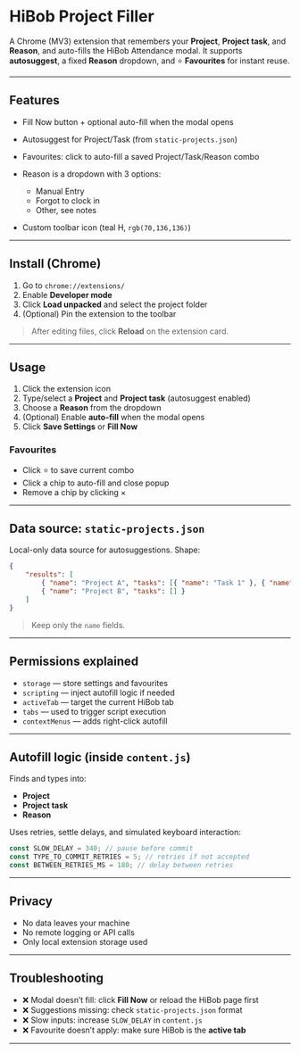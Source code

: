 # HiBob Project Filler

A Chrome (MV3) extension that remembers your **Project**, **Project task**, and **Reason**, and auto-fills the HiBob Attendance modal. It supports **autosuggest**, a fixed **Reason** dropdown, and ⭐ **Favourites** for instant reuse.

---

## Features

- Fill Now button + optional auto-fill when the modal opens
- Autosuggest for Project/Task (from `static-projects.json`)
- Favourites: click to auto-fill a saved Project/Task/Reason combo
- Reason is a dropdown with 3 options:

  - Manual Entry
  - Forgot to clock in
  - Other, see notes

- Custom toolbar icon (teal H, `rgb(70,136,136)`)

---

## Install (Chrome)

1. Go to `chrome://extensions/`
2. Enable **Developer mode**
3. Click **Load unpacked** and select the project folder
4. (Optional) Pin the extension to the toolbar

> After editing files, click **Reload** on the extension card.

---

## Usage

1. Click the extension icon
2. Type/select a **Project** and **Project task** (autosuggest enabled)
3. Choose a **Reason** from the dropdown
4. (Optional) Enable **auto-fill** when the modal opens
5. Click **Save Settings** or **Fill Now**

### Favourites

- Click ⭐ to save current combo
- Click a chip to auto-fill and close popup
- Remove a chip by clicking ×

---

## Data source: `static-projects.json`

Local-only data source for autosuggestions. Shape:

```json
{
	"results": [
		{ "name": "Project A", "tasks": [{ "name": "Task 1" }, { "name": "Task 2" }] },
		{ "name": "Project B", "tasks": [] }
	]
}
```

> Keep only the `name` fields.

---

## Permissions explained

- `storage` — store settings and favourites
- `scripting` — inject autofill logic if needed
- `activeTab` — target the current HiBob tab
- `tabs` — used to trigger script execution
- `contextMenus` — adds right-click autofill

---

## Autofill logic (inside `content.js`)

Finds and types into:

- **Project**
- **Project task**
- **Reason**

Uses retries, settle delays, and simulated keyboard interaction:

```js
const SLOW_DELAY = 340; // pause before commit
const TYPE_TO_COMMIT_RETRIES = 5; // retries if not accepted
const BETWEEN_RETRIES_MS = 180; // delay between retries
```

---

## Privacy

- No data leaves your machine
- No remote logging or API calls
- Only local extension storage used

---

## Troubleshooting

- ❌ Modal doesn’t fill: click **Fill Now** or reload the HiBob page first
- ❌ Suggestions missing: check `static-projects.json` format
- ❌ Slow inputs: increase `SLOW_DELAY` in `content.js`
- ❌ Favourite doesn’t apply: make sure HiBob is the **active tab**

---
